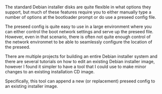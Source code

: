 The standard Debian installer disks are quite flexible in what options they
support, but much of these features require you to either manually type a
number of options at the bootloader prompt or do use a preseed config file.

The preseed config is quite easy to use in a large environment where you can
either control the boot network settings and serve up the preseed file.
However, even in that scenario, there is often not quite enough control of
the network environmet to be able to seamlessly configure the location of
the preseed.

There are multiple projects for building an entire Debian installer system
and there are several tutorials on how to edit an existing Debian installer
image, however I found it simpler to have a tool that I could use to make
minor changes to an existing installation CD image.

Specifically, this tool can append a new (or replacement) preseed config to
an existing installer image.
